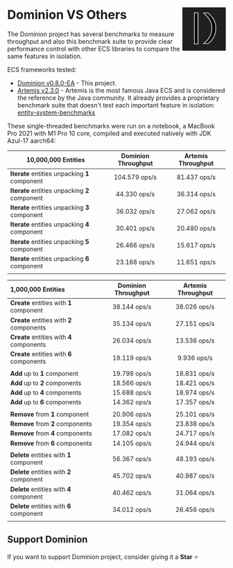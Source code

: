 # <img src="https://raw.githubusercontent.com/dominion-dev/dominion-dev.github.io/main/dominion-logo-square.png" align="right" width="100"> Dominion VS Others

The Dominion project has several benchmarks to measure throughput and also this benchmark suite to provide clear
performance control with other ECS libraries to compare the same features in isolation.

ECS frameworks tested:

* [Dominion v0.8.0-EA](https://github.com/dominion-dev/dominion-ecs-java) - This project.
* [Artemis v2.3.0](https://github.com/junkdog/artemis-odb) - Artemis is the most famous Java ECS and is considered the
  reference by the Java community. It already provides a proprietary benchmark suite that doesn't test each important
  feature in isolation: [entity-system-benchmarks](https://github.com/junkdog/entity-system-benchmarks)

These single-threaded benchmarks were run on a notebook, a MacBook Pro 2021 with M1 Pro 10 core, compiled and executed
natively with JDK Azul-17 aarch64:

| 10,000,000 Entities                            | Dominion Throughput | Artemis Throughput |
|------------------------------------------------|:-------------------:|:------------------:|
| **Iterate** entities unpacking **1** component |    104.579 ops/s    |    81.437 ops/s    |
| **Iterate** entities unpacking **2** component |    44.330 ops/s     |    36.314 ops/s    |
| **Iterate** entities unpacking **3** component |    36.032 ops/s     |    27.062 ops/s    |
| **Iterate** entities unpacking **4** component |    30.401 ops/s     |    20.480 ops/s    |
| **Iterate** entities unpacking **5** component |    26.466 ops/s     |    15.617 ops/s    |
| **Iterate** entities unpacking **6** component |    23.168 ops/s     |    11.651 ops/s    |
|                                                |                     |                    |

| 1,000,000 Entities                        | Dominion Throughput | Artemis Throughput |
|:------------------------------------------|:-------------------:|:------------------:|
| **Create** entities with **1** component  |    38.144 ops/s     |    38.026 ops/s    |
| **Create** entities with **2** components |    35.134 ops/s     |    27.151 ops/s    |
| **Create** entities with **4** components |    26.034 ops/s     |    13.536 ops/s    |
| **Create** entities with **6** components |    19.119 ops/s     |    9.936 ops/s     |
|                                           |                     |                    |
| **Add** up to **1** component             |    19.798 ops/s     |    18.831 ops/s    |
| **Add** up to **2** components            |    18.566 ops/s     |    18.421 ops/s    |
| **Add** up to **4** components            |    15.688 ops/s     |    18.974 ops/s    |
| **Add** up to **6** components            |    14.362 ops/s     |    17.357 ops/s    |
|                                           |                     |                    |
| **Remove** from **1** component           |    20.906 ops/s     |    25.101 ops/s    |
| **Remove** from **2** components          |    19.354 ops/s     |    23.838 ops/s    |
| **Remove** from **4** components          |    17.082 ops/s     |    24.717 ops/s    |
| **Remove** from **6** components          |    14.105 ops/s     |    24.944 ops/s    |
|                                           |                     |                    |
| **Delete** entities with **1** component  |    56.367 ops/s     |    48.193 ops/s    |
| **Delete** entities with **2** component  |    45.702 ops/s     |    40.987 ops/s    |
| **Delete** entities with **4** component  |    40.462 ops/s     |    31.064 ops/s    |
| **Delete** entities with **6** component  |    34.012 ops/s     |    26.456 ops/s    |
|                                           |                     |                    |

## Support Dominion

If you want to support Dominion project, consider giving it a **Star** ⭐️
